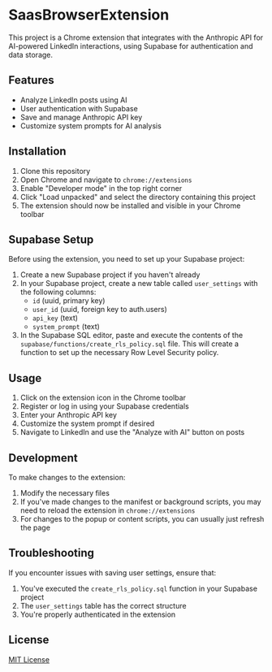 # SaasBrowserExtension

This project is a Chrome extension that integrates with the Anthropic API for AI-powered LinkedIn interactions, using Supabase for authentication and data storage.

## Features

- Analyze LinkedIn posts using AI
- User authentication with Supabase
- Save and manage Anthropic API key
- Customize system prompts for AI analysis

## Installation

1. Clone this repository
2. Open Chrome and navigate to `chrome://extensions`
3. Enable "Developer mode" in the top right corner
4. Click "Load unpacked" and select the directory containing this project
5. The extension should now be installed and visible in your Chrome toolbar

## Supabase Setup

Before using the extension, you need to set up your Supabase project:

1. Create a new Supabase project if you haven't already
2. In your Supabase project, create a new table called `user_settings` with the following columns:
   - `id` (uuid, primary key)
   - `user_id` (uuid, foreign key to auth.users)
   - `api_key` (text)
   - `system_prompt` (text)
3. In the Supabase SQL editor, paste and execute the contents of the `supabase/functions/create_rls_policy.sql` file. This will create a function to set up the necessary Row Level Security policy.

## Usage

1. Click on the extension icon in the Chrome toolbar
2. Register or log in using your Supabase credentials
3. Enter your Anthropic API key
4. Customize the system prompt if desired
5. Navigate to LinkedIn and use the "Analyze with AI" button on posts

## Development

To make changes to the extension:

1. Modify the necessary files
2. If you've made changes to the manifest or background scripts, you may need to reload the extension in `chrome://extensions`
3. For changes to the popup or content scripts, you can usually just refresh the page

## Troubleshooting

If you encounter issues with saving user settings, ensure that:
1. You've executed the `create_rls_policy.sql` function in your Supabase project
2. The `user_settings` table has the correct structure
3. You're properly authenticated in the extension

## License

[MIT License](LICENSE)
